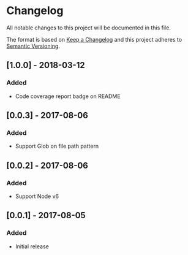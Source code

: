 # Changelog
All notable changes to this project will be documented in this file.

The format is based on [Keep a Changelog](http://keepachangelog.com/en/1.0.0/)
and this project adheres to [Semantic Versioning](http://semver.org/spec/v2.0.0.html).

## [1.0.0] - 2018-03-12
### Added
- Code coverage report badge on README

## [0.0.3] - 2017-08-06
### Added
- Support Glob on file path pattern

## [0.0.2] - 2017-08-06
### Added
- Support Node v6

## [0.0.1] - 2017-08-05
### Added
- Initial release
